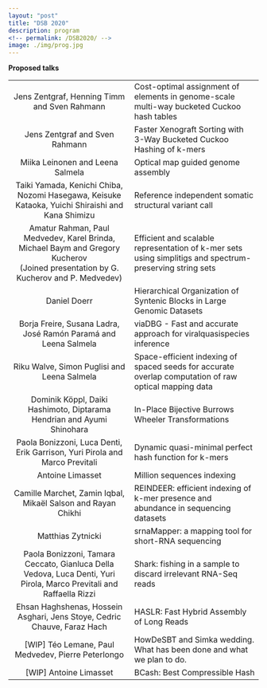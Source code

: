 ```yaml
---
layout: "post"
title: "DSB 2020"
description: program
<!-- permalink: /DSB2020/ -->
image: ./img/prog.jpg
---
```


**Proposed talks**



|                                                              |                                                              |
| :----------------------------------------------------------: | ------------------------------------------------------------ |
|         Jens Zentgraf, Henning Timm and Sven Rahmann         | Cost-optimal assignment of elements in genome-scale multi-way bucketed Cuckoo hash tables |
|                Jens Zentgraf and Sven Rahmann                | Faster Xenograft Sorting with 3-Way Bucketed Cuckoo Hashing of k-mers |
|               Miika Leinonen and Leena Salmela               | Optical map guided genome assembly                           |
| Taiki Yamada, Kenichi Chiba, Nozomi Hasegawa, Keisuke Kataoka, Yuichi Shiraishi and Kana Shimizu | Reference independent somatic structural variant call        |
| Amatur Rahman, Paul Medvedev, Karel Brinda, Michael Baym and Gregory Kucherov<br />(Joined presentation by G. Kucherov and P. Medvedev) | Efficient and scalable representation of k-mer sets using simplitigs and spectrum-preserving string sets |
|                         Daniel Doerr                         | Hierarchical Organization of Syntenic Blocks in Large Genomic Datasets |
| Borja Freire, Susana Ladra, José Ramón Paramá and Leena Salmela | viaDBG - Fast and accurate approach for viralquasispecies inference |
|         Riku Walve, Simon Puglisi and Leena Salmela          | Space-efficient indexing of spaced seeds for accurate overlap computation of raw optical mapping data |
| Dominik Köppl, Daiki Hashimoto, Diptarama Hendrian and Ayumi Shinohara | In-Place Bijective Burrows Wheeler Transformations           |
| Paola Bonizzoni, Luca Denti, Erik Garrison, Yuri Pirola and Marco Previtali | Dynamic quasi-minimal perfect hash function for k-mers       |
|                       Antoine Limasset                       | Million sequences indexing                                   |
| Camille Marchet, Zamin Iqbal, Mikaël Salson and Rayan Chikhi | REINDEER: efficient indexing of k-mer presence and abundance in sequencing datasets |
|                      Matthias Zytnicki                       | srnaMapper: a mapping tool for short-RNA sequencing          |
| Paola Bonizzoni, Tamara Ceccato, Gianluca Della Vedova, Luca Denti, Yuri Pirola, Marco Previtali and Raffaella Rizzi | Shark: fishing in a sample to discard irrelevant RNA-Seq reads |
| Ehsan Haghshenas, Hossein Asghari, Jens Stoye, Cedric Chauve, Faraz Hach | HASLR: Fast Hybrid Assembly of Long Reads                    |
|      [WIP] Téo Lemane, Paul Medvedev, Pierre Peterlongo      | HowDeSBT and Simka wedding. What has been done and what we plan to do. |
|                    [WIP] Antoine Limasset                    | BCash: Best Compressible Hash                                |
